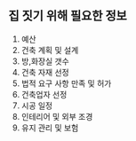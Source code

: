 ## 집 짓기 위해 필요한 정보
1. 예산
2. 건축 계획 및 설계
3. 방,화장실 갯수
4. 건축 자재 선정
5. 법적 요구 사항 만족 및 허가
6. 건축업자 선정
7. 시공 일정
8. 인테리어 및 외부 조경
9. 유지 관리 및 보험

